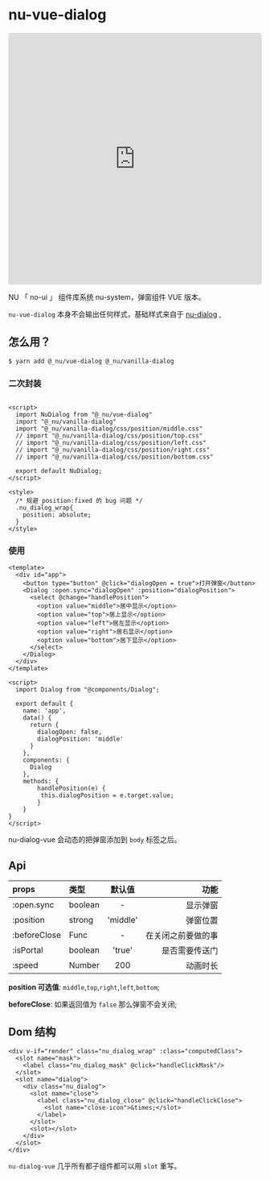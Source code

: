 # nu-vue-dialog

<iframe src="https://codesandbox.io/embed/vue-template-phc9q?autoresize=1&fontsize=14&hidenavigation=1&module=%2Fsrc%2Fcomponents%2FDialog.vue&view=preview" title="nu-dialog-vue" style="width:100%; height:500px; border:0; border-radius: 4px; overflow:hidden;" sandbox="allow-modals allow-forms allow-popups allow-scripts allow-same-origin"></iframe>

<ClientOnly>
<DialogDemo/>
</ClientOnly>

NU 「 no-ui 」 组件库系统 nu-system，弹窗组件 VUE 版本。

`nu-vue-dialog` 本身不会输出任何样式，基础样式来自于 [nu-dialog](https://nu-system.github.io/vanilla/dialog/) , 

## 怎么用？

```bash
$ yarn add @_nu/vue-dialog @_nu/vanilla-dialog
```

### 二次封装

```vue

<script>
  import NuDialog from "@_nu/vue-dialog"
  import "@_nu/vanilla-dialog"
  import "@_nu/vanilla-dialog/css/position/middle.css"
  // import "@_nu/vanilla-dialog/css/position/top.css"
  // import "@_nu/vanilla-dialog/css/position/left.css"
  // import "@_nu/vanilla-dialog/css/position/right.css"
  // import "@_nu/vanilla-dialog/css/position/bottom.css"

  export default NuDialog;
</script>

<style>
  /* 规避 position:fixed 的 bug 问题 */
  .nu_dialog_wrap{
    position: absolute;
  }
</style>
```

### 使用

```vue
<template>
  <div id="app">    
    <button type="button" @click="dialogOpen = true">打开弹窗</button>            
    <Dialog :open.sync="dialogOpen" :position="dialogPosition">
      <select @change="handlePosition">
        <option value="middle">居中显示</option>
        <option value="top">居上显示</option>
        <option value="left">居左显示</option>
        <option value="right">居右显示</option>
        <option value="bottom">居下显示</option>
      </select>
    </Dialog>
  </div>
</template>

<script>
  import Dialog from "@components/Dialog";
  
  export default {
    name: 'app',
    data() {
      return {
        dialogOpen: false,
        dialogPosition: 'middle'
      }
    },
    components: {
      Dialog
    },
    methods: {
        handlePosition(e) {
         this.dialogPosition = e.target.value;
        }
    }
}
</script>
```

nu-dialog-vue 会动态的把弹窗添加到 `body` 标签之后。

## Api

| props   |      类型      | 默认值  |功能 |
|:----------|:-------------|:------:|------:|
| :open.sync |  boolean | - | 显示弹窗|
| :position |  strong | 'middle' | 弹窗位置|
| :beforeClose |  Func | - | 在关闭之前要做的事 |
| :isPortal | boolean | 'true' | 是否需要传送门 |
| :speed | Number | 200 | 动画时长 |

**position 可选值**: `middle`,`top`,`right`,`left`,`bottom`;

**beforeClose**: 如果返回值为 `false` 那么弹窗不会关闭;

## Dom 结构

```vue
<div v-if="render" class="nu_dialog_wrap" :class="computedClass">
  <slot name="mask">
    <label class="nu_dialog_mask" @click="handleClickMask"/>
  </slot>
  <slot name="dialog">
    <div class="nu_dialog">
      <slot name="close">
        <label class="nu_dialog_close" @click="handleClickClose">
          <slot name="close-icon">&times;</slot>
        </label>
      </slot>
      <slot></slot>
    </div>
  </slot>
</div>
```

`nu-dialog-vue` 几乎所有都子组件都可以用 `slot` 重写。

